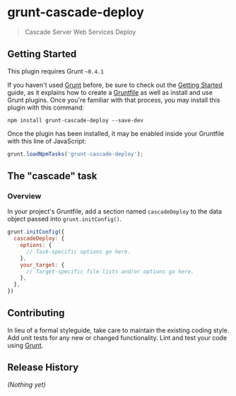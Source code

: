 # grunt-cascade-deploy

> Cascade Server Web Services Deploy

## Getting Started
This plugin requires Grunt `~0.4.1`

If you haven't used [Grunt](http://gruntjs.com/) before, be sure to check out the [Getting Started](http://gruntjs.com/getting-started) guide, as it explains how to create a [Gruntfile](http://gruntjs.com/sample-gruntfile) as well as install and use Grunt plugins. Once you're familiar with that process, you may install this plugin with this command:

```shell
npm install grunt-cascade-deploy --save-dev
```

Once the plugin has been installed, it may be enabled inside your Gruntfile with this line of JavaScript:

```js
grunt.loadNpmTasks('grunt-cascade-deploy');
```

## The "cascade" task

### Overview
In your project's Gruntfile, add a section named `cascadeDeploy` to the data object passed into `grunt.initConfig()`.

```js
grunt.initConfig({
  cascadeDeploy: {
    options: {
      // Task-specific options go here.
    },
    your_target: {
      // Target-specific file lists and/or options go here.
    },
  },
})
```

## Contributing
In lieu of a formal styleguide, take care to maintain the existing coding style. Add unit tests for any new or changed functionality. Lint and test your code using [Grunt](http://gruntjs.com/).

## Release History
_(Nothing yet)_
